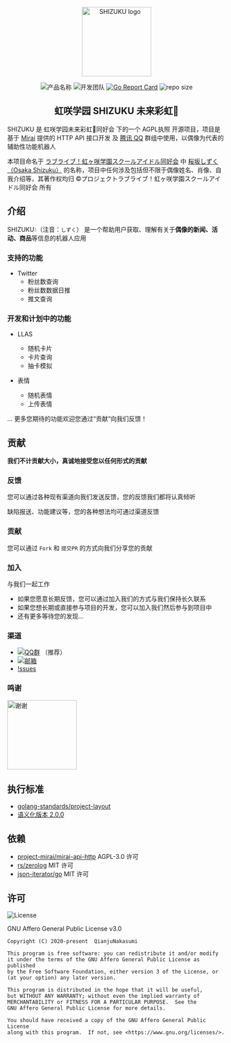 <p align="center">
    <img width="160" src="https://s1.ax1x.com/2020/07/05/Up59PK.png" alt="SHIZUKU logo">
</p>
<p align="center">
    <img src="https://img.shields.io/badge/%E4%BA%A7%E5%93%81%E5%90%8D%E7%A7%B0-SHIZUKU%F0%9F%92%A7-brightgreen?style=flat-square" alt="产品名称">
    <img src="https://img.shields.io/badge/%E5%BC%80%E5%8F%91%E5%9B%A2%E9%98%9F-%E8%99%B9%E5%92%B2%E5%AD%A6%E5%9B%AD%E6%9C%AA%E6%9D%A5%E5%BD%A9%E8%99%B9%F0%9F%8C%88%E5%90%8C%E5%A5%BD%E4%BC%9A-brightgreen?style=flat-square" alt="开发团队">
    <a href="https://goreportcard.com/report/github.com/qianjunakasumi/shizuku"><img src="https://goreportcard.com/badge/github.com/qianjunakasumi/shizuku?style=flat-square" alt="Go Report Card"></a>
    <img src="https://img.shields.io/github/repo-size/qianjunakasumi/shizuku?style=flat-square" alt="repo size">
</p>

<h2 align="center">虹咲学园 SHIZUKU 未来彩虹🌈</h2>

SHIZUKU 是 虹咲学园未来彩虹🌈同好会 下的一个 AGPL执照 开源项目，项目是基于 [Mirai](https://github.com/mamoe/mirai) 提供的 HTTP API 接口开发 及 [腾讯 QQ](https://im.qq.com/) 群组中使用，以偶像为代表的辅助性功能机器人

本项目命名于 [ラブライブ！虹ヶ咲学園スクールアイドル同好会](http://lovelive-anime.jp/nijigasaki/) 中 [桜坂しずく（Osaka Shizuku）](https://lovelive-as.bushimo.jp/member/shizuku/) 的名称，项目中任何涉及包括但不限于偶像姓名、肖像、自我介绍等，其著作权均归 ©プロジェクトラブライブ！虹ヶ咲学園スクールアイドル同好会 所有

## 介绍

SHIZUKU💧（注音：`しずく`） 是一个帮助用户获取、理解有关于**偶像的新闻、活动、商品**等信息的机器人应用

### 支持的功能

- Twitter
    - 粉丝数查询
    - 粉丝数数据日推
    - 推文查询

### 开发和计划中的功能

- LLAS
    - 随机卡片
    - 卡片查询
    - 抽卡模拟

- 表情
    - 随机表情
    - 上传表情

... 更多您期待的功能欢迎您通过“贡献“向我们反馈！

## 贡献

**我们不计贡献大小，真诚地接受您以任何形式的贡献**

### 反馈

您可以通过各种现有渠道向我们发送反馈，您的反馈我们都将认真倾听

缺陷报送、功能建议等，您的各种想法均可通过渠道反馈

### 贡献

您可以通过 `Fork` 和 `提交PR` 的方式向我们分享您的贡献

### 加入

与我们一起工作

- 如果您愿意长期反馈，您可以通过加入我们的方式与我们保持长久联系
- 如果您想长期或直接参与项目的开发，您可以加入我们然后参与到项目中
- 还有更多等待您的发现...

### **渠道**

- [![QQ群](https://img.shields.io/badge/QQ%E7%BE%A4-%E8%99%B9%E5%92%B2%E5%AD%A6%E5%9B%AD%E6%9C%AA%E6%9D%A5%E5%BD%A9%E8%99%B9%F0%9F%8C%88%E5%90%8C%E5%A5%BD%E4%BC%9A-brightgreen?style=flat-square)](https://shang.qq.com/wpa/qunwpa?idkey=2844d8f57d50a8818bd70e521ca879467ebc47391698ac4216ba14c44a46be56) （推荐）
- [![邮箱](https://img.shields.io/badge/%E9%82%AE%E7%AE%B1-qianjunakasumi%40gmail.com-brightgreen?style=flat-square)](mailto:qianjunakasumi@gmail.com)
- [!ssues](https://github.com/qianjunakasumi/shizuku/issues)

### 鸣谢

<img width="160" src="https://s1.ax1x.com/2020/05/16/YcD4De.png" alt="谢谢">

## 执行标准

- [golang-standards/project-layout](https://github.com/golang-standards/project-layout)
- [语义化版本 2.0.0](https://semver.org/lang/zh-CN/)

## 依赖

- [project-mirai/mirai-api-http](https://github.com/project-mirai/mirai-api-http) AGPL-3.0 许可
- [rs/zerolog](https://github.com/rs/zerolog) MIT 许可
- [json-iterator/go](https://github.com/json-iterator/go) MIT 许可

## 许可

![License](https://img.shields.io/github/license/qianjunakasumi/shizuku?style=flat-square)

GNU Affero General Public License v3.0


```
Copyright (C) 2020-present  QianjuNakasumi

This program is free software: you can redistribute it and/or modify
it under the terms of the GNU Affero General Public License as published
by the Free Software Foundation, either version 3 of the License, or
(at your option) any later version.

This program is distributed in the hope that it will be useful,
but WITHOUT ANY WARRANTY; without even the implied warranty of
MERCHANTABILITY or FITNESS FOR A PARTICULAR PURPOSE.  See the
GNU Affero General Public License for more details.

You should have received a copy of the GNU Affero General Public License
along with this program.  If not, see <https://www.gnu.org/licenses/>.
```